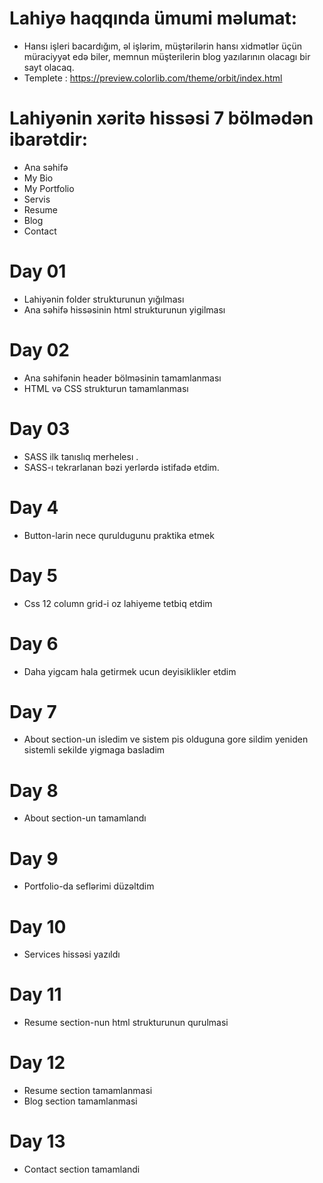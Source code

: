 # Lahiyə haqqında ümumi məlumat:
- Hansı işleri bacardığım,  əl işlərim, müştərilərin hansı xidmətlər üçün müraciyyət edə biler, memnun müşterilerin blog yazılarının olacagı bir sayt olacaq.
- Templete : https://preview.colorlib.com/theme/orbit/index.html


# Lahiyənin xəritə hissəsi 7 bölmədən ibarətdir:
- Ana səhifə
- My Bio
- My Portfolio
- Servis
- Resume
- Blog
- Contact


# Day 01
- Lahiyənin folder strukturunun yığılması
- Ana səhifə hissəsinin html strukturunun yigilması


# Day 02
- Ana səhifənin header bölməsinin tamamlanması
- HTML və CSS strukturun tamamlanması

# Day 03
- SASS ilk tanıslıq merhelesı .
- SASS-ı tekrarlanan bəzi yerlərdə istifadə etdim.

# Day 4
- Button-larin nece quruldugunu praktika etmek

# Day 5
- Css 12 column grid-i oz lahiyeme tetbiq etdim

# Day 6
- Daha yigcam hala getirmek ucun deyisiklikler etdim
 
 # Day 7
 - About section-un isledim ve sistem pis olduguna gore sildim yeniden sistemli sekilde yigmaga basladim

 # Day 8
 - About section-un tamamlandı

 # Day 9
 - Portfolio-da seflərimi düzəltdim

 # Day 10
 - Services hissəsi yazıldı

 # Day 11
 - Resume section-nun html strukturunun qurulmasi

 # Day 12
 - Resume section tamamlanmasi
 - Blog section tamamlanmasi

 # Day 13
 - Contact section tamamlandi